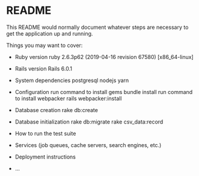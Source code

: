 # README

This README would normally document whatever steps are necessary to get the
application up and running.

Things you may want to cover:

* Ruby version
ruby 2.6.3p62 (2019-04-16 revision 67580) [x86_64-linux]

* Rails version
Rails 6.0.1

* System dependencies
postgresql
nodejs
yarn

* Configuration
run command to install gems
bundle install
run command to install webpacker
rails webpacker:install

* Database creation
rake db:create

* Database initialization
rake db:migrate
rake csv_data:record

* How to run the test suite

* Services (job queues, cache servers, search engines, etc.)

* Deployment instructions

* ...
